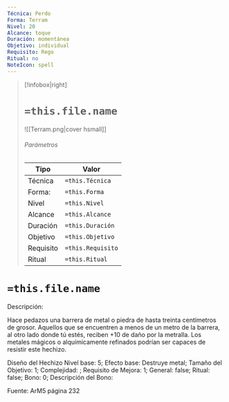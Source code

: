 ```yaml
---
Técnica: Perdo
Forma: Terram
Nivel: 20
Alcance: toque 
Duración: momentánea  
Objetivo: individual
Requisito: Rego
Ritual: no
NoteIcon: spell
---
```


> [!infobox|right]
> # `=this.file.name`
> ![[Terram.png|cover hsmall]]
> ###### Parámetros
> Tipo |  Valor |
> ---|---|
> Técnica  | `=this.Técnica`  |
> Forma: | `=this.Forma`  |
> Nivel | `=this.Nivel`  |
> Alcance | `=this.Alcance` |
> Duración | `=this.Duración` |
> Objetivo | `=this.Objetivo` |
> Requisito | `=this.Requisito` |
> Ritual | `=this.Ritual` |

# `=this.file.name`
Descripción: <p>Hace pedazos una barrera de metal o piedra de hasta treinta centímetros de grosor. Aquellos que se encuentren a menos de un metro de la barrera, al otro lado donde tú estés, reciben +10 de daño por la metralla. Los metales mágicos o alquímicamente refinados podrían ser capaces de resistir este hechizo.</p>

Diseño del Hechizo
Nivel base: 5; Efecto base: Destruye metal;  Tamaño del Objetivo: 1; Complejidad: ; Requisito de Mejora: 1; General: false; Ritual: false; Bono: 0; Descripción del Bono: 

Fuente: ArM5 página 232